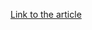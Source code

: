 [Link to the article](https://thehackernews.com/2025/03/fin7-fin8-and-others-use-ragnar-loader.html)
